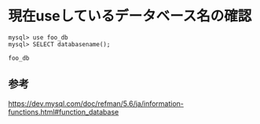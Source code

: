 ﻿# 現在useしているデータベース名の確認

```clike
mysql> use foo_db
mysql> SELECT databasename();

foo_db
```

## 参考
https://dev.mysql.com/doc/refman/5.6/ja/information-functions.html#function_database

